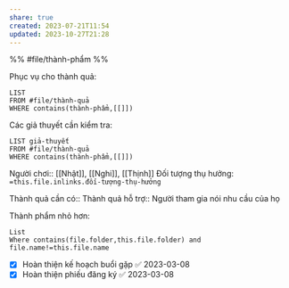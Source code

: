 ```yaml
---
share: true
created: 2023-07-21T11:54
updated: 2023-10-27T21:28
---
```

%%
#file/thành-phẩm
%%

Phục vụ cho thành quả:
```dataview
LIST
FROM #file/thành-quả 
WHERE contains(thành-phẩm,[[]])
```
Các giả thuyết cần kiểm tra:
```dataview
LIST giả-thuyết
FROM #file/thành-quả 
WHERE contains(thành-phẩm,[[]])
```
Người chơi:: [[Nhật]], [[Nghi]], [[Thịnh]]
Đối tượng thụ hưởng: `=this.file.inlinks.đối-tượng-thụ-hưởng`


Thành quả cần có:: 
Thành quả hỗ trợ:: Người tham gia nói nhu cầu của họ

Thành phẩm nhỏ hơn:
```dataview
List
Where contains(file.folder,this.file.folder) and file.name!=this.file.name
```

- [x] Hoàn thiện kế hoạch buổi gặp ✅ 2023-03-08
- [x] Hoàn thiện phiếu đăng ký ✅ 2023-03-08
